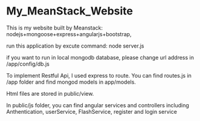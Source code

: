 # My_MeanStack_Website

This is my website built by Meanstack: nodejs+mongoose+express+angularjs+bootstrap,

run this application by excute command:     node server.js

if you want to run in local mongodb database, please change url address in /app/config/db.js

To implement Restful Api, I used express to route. You can find routes.js in /app folder and find mongod models in app/models.

Html files are stored in public/view.

In public/js folder, you can find angular services and controllers including Anthentication, userService, FlashService, 
register and login service
